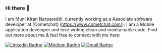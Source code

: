 ### Hi there 👋

I am Muni Kiran Narpareddi, currently working as a Associate software developer at [Cometchat] (https://www.cometchat.com/). I am a Mobile application developer and love writing clean and maintainable code. Find out more about me & feel free to connect with me here:

[![Linkedin Badge](https://img.shields.io/badge/-Munikiran-blue?style=flat-square&logo=Linkedin&logoColor=white&link=https://www.linkedin.com/in/munikiran-narpareddi-740395184/)](https://www.linkedin.com/in/munikiran-narpareddi-740395184/)
[![Medium Badge](https://img.shields.io/badge/Medium-12100E?style=for-the-badge&logo=medium&logoColor=white&link=https://medium.com/@narmuni123)](https://medium.com/@narmuni123)
[![Gmail Badge](https://img.shields.io/badge/-narmuni123@gmail.com-c14438?style=flat-square&logo=Gmail&logoColor=white&link=mailto:narmuni123@gmail.com)](mailto:narmuni123@gmail.com)
